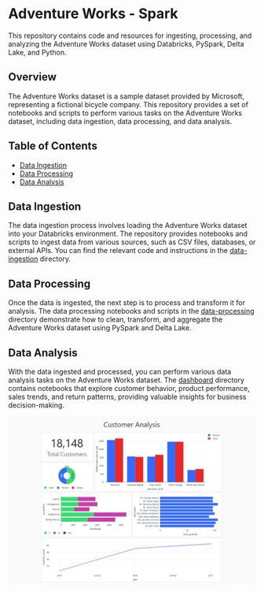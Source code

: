 # Adventure Works - Spark

This repository contains code and resources for ingesting, processing, and analyzing the Adventure Works dataset using Databricks, PySpark, Delta Lake, and Python.

## Overview

The Adventure Works dataset is a sample dataset provided by Microsoft, representing a fictional bicycle company. This repository provides a set of notebooks and scripts to perform various tasks on the Adventure Works dataset, including data ingestion, data processing, and data analysis.

## Table of Contents

- [Data Ingestion](#data-ingestion)
- [Data Processing](#data-processing)
- [Data Analysis](#data-analysis)

## Data Ingestion

The data ingestion process involves loading the Adventure Works dataset into your Databricks environment. The repository provides notebooks and scripts to ingest data from various sources, such as CSV files, databases, or external APIs. You can find the relevant code and instructions in the [data-ingestion](ingestor) directory.

## Data Processing

Once the data is ingested, the next step is to process and transform it for analysis. The data processing notebooks and scripts in the [data-processing](presentation) directory demonstrate how to clean, transform, and aggregate the Adventure Works dataset using PySpark and Delta Lake.

## Data Analysis

With the data ingested and processed, you can perform various data analysis tasks on the Adventure Works dataset. The [dashboard](data-analysis) directory contains notebooks that explore customer behavior, product performance, sales trends, and return patterns, providing valuable insights for business decision-making.

![Customer Analysis](dashboard/customer_dashboard.png)


